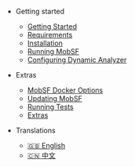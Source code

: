 <!-- _navbar.md -->
<!-- docs/_sidebar.md -->
* Getting started
    * [Getting Started](/)
    * [Requirements](requirements.md)
    * [Installation](installation.md)
    * [Running MobSF](running.md)
    * [Configuring Dynamic Analyzer](dynamic_analyzer.md)

* Extras
    * [MobSF Docker Options](docker.md)
    * [Updating MobSF](updating.md)
    * [Running Tests](tests.md)
    * [Extras](extras.md)

* Translations
    * [:uk: English](/)
    * [:cn: 中文](/zh-cn/)